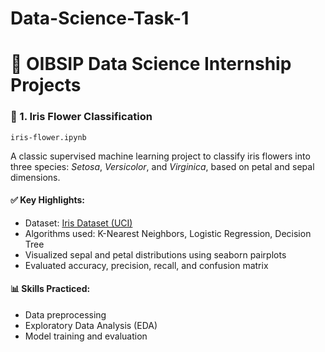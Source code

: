 # Data-Science-Task-1

# 🌟 OIBSIP Data Science Internship Projects

### 📌 1. Iris Flower Classification
`iris-flower.ipynb`

A classic supervised machine learning project to classify iris flowers into three species: *Setosa*, *Versicolor*, and *Virginica*, based on petal and sepal dimensions.

#### ✅ Key Highlights:
- Dataset: [Iris Dataset (UCI)](https://www.kaggle.com/datasets/saurabh00007/iriscsv)
- Algorithms used: K-Nearest Neighbors, Logistic Regression, Decision Tree
- Visualized sepal and petal distributions using seaborn pairplots
- Evaluated accuracy, precision, recall, and confusion matrix

#### 📊 Skills Practiced:
- Data preprocessing
- Exploratory Data Analysis (EDA)
- Model training and evaluation

